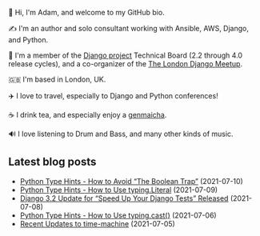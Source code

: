 <p>
  👋 Hi, I'm Adam, and welcome to my GitHub bio.
</p>
<p>
  ✍️ I'm an author and solo consultant working with Ansible, AWS, Django, and Python.
</p>
<p>
  🦄 I'm a member of the <a href="https://www.djangoproject.com/foundation/teams/">Django project</a> Technical Board (2.2 through 4.0 release cycles),
  and a co-organizer of the <a href="https://www.djangolondon.com/">The London Django Meetup</a>.
</p>
<p>
  🇬🇧 I'm based in London, UK.
</p>
<p>
  ✈️ I love to travel, especially to Django and Python conferences!
</p>
<p>
  ☕️ I drink tea, and especially enjoy a <a href="https://en.wikipedia.org/wiki/Genmaicha">genmaicha</a>.
</p>
<p>
  🔊 I love listening to Drum and Bass, and many other kinds of music.
</p>

## Latest blog posts

* [Python Type Hints - How to Avoid “The Boolean Trap”](https://adamj.eu/tech/2021/07/10/python-type-hints-how-to-avoid-the-boolean-trap/) (2021-07-10)
* [Python Type Hints - How to Use typing.Literal](https://adamj.eu/tech/2021/07/09/python-type-hints-how-to-use-typing-literal/) (2021-07-09)
* [Django 3.2 Update for “Speed Up Your Django Tests” Released](https://adamj.eu/tech/2021/07/08/django-3.2-update-for-speed-up-your-django-tests-released/) (2021-07-08)
* [Python Type Hints - How to Use typing.cast()](https://adamj.eu/tech/2021/07/06/python-type-hints-how-to-use-typing-cast/) (2021-07-06)
* [Recent Updates to time-machine](https://adamj.eu/tech/2021/07/05/recent-updates-to-time-machine/) (2021-07-05)
